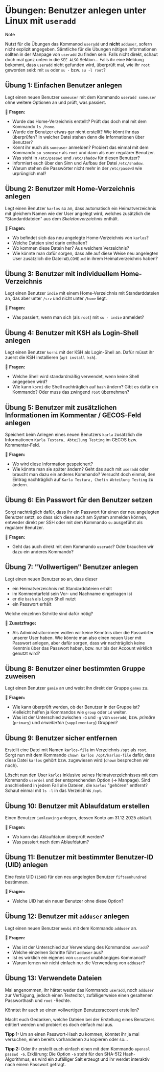 # Übungen: Benutzer anlegen unter Linux mit `useradd`

>[!NOTE]
> Nutzt für die Übungen das Kommanod `useradd` und **nicht** `adduser`, sofern nicht explizit angegeben. Sämtliche für die Übungen nötigen Informationen sollten in der Manpage von `useradd` zu finden sein. Falls nicht direkt, schaut doch mal ganz unten in die `SEE ALSO` Sektion...
> Falls ihr eine Meldung bekommt, dass `useradd` nicht gefunden wird, überprüft mal, wie ihr `root` geworden seid: mit `su` oder `su -` bzw. `su -l root`?


## Übung 1: Einfachen Benutzer anlegen
Legt einen neuen Benutzer `someuser` mit dem Kommando `useradd someuser` ohne weitere Optionen an und prüft, was passiert.

🔹 **Fragen:**
- Wurde das Home-Verzeichnis erstellt? Prüft das doch mal mit dem Kommando `ls /home`.
- Wurde der Benutzer etwas gar nicht erstellt? Wie könnt ihr das überprüfen? In welcher Datei stehen denn die Informationen über Benutzer?
- Könnt ihr euch als `someuser` anmelden? Probiert das einmal mit dem Kommando `su someuser` als `root` und dann als euer regulärer Benutzer.
- Was steht in `/etc/passwd` und `/etc/shadow` für diesen Benutzer?
- Informiert euch über den Sinn und Aufbau der Datei `/etc/shadow`.
- Warum stehen die Passwörter nicht mehr in der `/etc/passwd` wie urprünglich mal?

## Übung 2: Benutzer mit Home-Verzeichnis anlegen
Legt einen Benutzer `karlos` so an, dass automatisch ein Heimatverzeichnis mit gleichem Namen wie der User angelegt wird, welches zusätzlich die "Standarddateien" aus dem *Skeletonverzeichnis* enthält.

🔹 **Fragen:**
- Wo befindet sich das neu angelegte Home-Verzeichnis von `karlos`?
- Welche Dateien sind darin enthalten?
- Wo kommen diese Datein her? Aus welchem Verzeichnis?
- Wie könnte man dafür sorgen, dass alle auf diese Weise neu angelegten User zusätzlich die Datei `WELCOME.md` in ihrem Heimatverzeichnis haben?

## Übung 3: Benutzer mit individuellem Home-Verzeichnis
Legt einen Benutzer `indie` mit einem Home-Verzeichnis mit Standarddateien an, das aber unter `/srv` und nicht unter `/home` liegt.

🔹 **Fragen:**
- Was passiert, wenn man sich (als `root`) mit `su - indie` anmeldet?

## Übung 4: Benutzer mit KSH als Login-Shell anlegen
Legt einen Benutzer `korni` mit der KSH als Login-Shell an. Dafür müsst ihr zuerst die KSH installieren (`apt install ksh`).

🔹 **Fragen:**
- Welche Shell wird standardmäßig verwendet, wenn keine Shell angegeben wird?
- Wie kann `korni` die Shell nachträglich auf `bash` ändern? Gibt es dafür ein Kommando? Oder muss das zwingend `root` übernehmen?

## Übung 5: Benutzer mit zusätzlichen Informationen im  Kommentar / GECOS-Feld anlegen
Speichert beim Anlegen eines neuen Benutzers `karla` zusätzlich die Informationen `Karla Testara, Abteilung Testing` im GECOS bzw. Kommentar-Feld.

🔹 **Fragen:**
- Wo wird diese Information gespeichert?
- Wie könnte man sie später ändern? Geht das auch mit `useradd` oder braucht man dazu ein anderes Kommando? Versucht doch einmal, den Eintrag nachträglich auf `Karla Testara, Chefin Abteilung Testing` zu ändern.

## Übung 6: Ein Passwort für den Benutzer setzen
Sorgt nachträglich dafür, dass ihr ein Passwort für einen der neu angelegten Benutzer setzt, so dass sich diese auch am System anmelden können, entweder direkt per SSH oder mit dem Kommando `su` ausgeführt als regulärer Benutzer.

🔹 **Fragen:**
- Geht das auch direkt mit dem Kommando `useradd`? Oder brauchen wir dazu ein anderes Kommando?

## Übung 7: "Vollwertigen" Benutzer anlegen
Legt einen neuen Benutzer so an, dass dieser 

- ein Heimatverzeichnis mit Standarddateien erhält
- im Kommentarfeld sein Vor- und Nachname eingetragen ist
- er die `bash` als Login Shell nutzt
- ein Passwort erhält

Welche einzelnen Schritte sind dafür nötig?

🔹 **Zusatzfrage:**
* Als Administrator:innen wollen wir keine Kenntnis über die Passwörter unserer User haben. Wie könnte man also einen neuen User mit Passwort anlegen, aber dafür sorgen, dass wir nachträglich keine Kenntnis über das Passwort haben, bzw. nur bis der Account wirklich genutzt wird?

## Übung 8: Benutzer einer bestimmten Gruppe zuweisen
Legt einen Benutzer `gamie` an und weist ihn direkt der Gruppe `games` zu.

🔹 **Fragen:**
- Wie kann überprüft werden, ob der Benutzer in der Gruppe ist? Vielleicht helfen ja Kommandos wie `group` oder `id` weiter.
- Was ist der Unterschied zwischen `-G` und `-g` von `useradd`, bzw. *primäre* (`primary`) und *erweiterten* (`supplementary`) Gruppen?

## Übung 9: Benutzer sicher entfernen
Erstellt eine Datei mit Namen `karlos-file` im Verzeichnis `/opt` als `root`. Sorgt nun mit dem Kommando `chown karlos /opt/karlos-file` dafür, dass diese Datei `karlos` gehört bzw. zugewiesen wird (`chown` besprechen wir noch).


Löscht nun den User `karlos` inklusive seines Heimatverzeichnisses mit dem Kommando `userdel` und der entsprechenden Option (-> Manpage). Sind anschließend in jedem Fall alle Dateien, die `karlos` "gehören" entfernt? Schaut einmal mit `ls -l` in das Verzeichnis `/opt`. 

## Übung 10: Benutzer mit Ablaufdatum erstellen
Einen Benutzer `iamleaving` anlegen, dessen Konto am 31.12.2025 abläuft.

🔹 **Fragen:**
- Wo kann das Ablaufdatum überprüft werden?
- Was passiert nach dem Ablaufdatum?

## Übung 11: Benutzer mit bestimmter Benutzer-ID (UID) anlegen
Eine feste UID (`1500`) für den neu angelegten Benutzer `fifteenhundred` bestimmen.

🔹 **Fragen:**
- Welche UID hat ein neuer Benutzer ohne diese Option?

## Übung 12: Benutzer mit `adduser` anlegen
Legt einen neuen Benutzer `newbi` mit dem Kommando `adduser` an.

🔹 **Fragen:**
- Was ist der Unterschied zur Verwendung des Kommandos `useradd`?
- Welche einzelnen Schritte führt `adduser` aus?
- Ist es wirklich ein eigenes von `useradd` unabhängiges Kommanod?
- Warum lernen wir nicht einfach nur die Verwendung von `adduser`?

## Übung 13: Verwendete Dateien
Mal angenommen, ihr hättet weder das Kommando `useradd`, noch `adduser` zur Verfügung, jedoch einen Texteditor, zufälligerweise einen gesaltenen Passworthash und `root` -Rechte. 

Könntet ihr auch so einen vollwertigen Benutzeraccount erstellen?

Macht euch Gedanken, welche Dateien bei der Erstellung eines Benutzers editiert werden und probiert es doch einfach mal aus.

**Tipp 1:** Um an einen Passwort-Hash zu kommen, könntet ihr ja mal versuchen, einen bereits vorhandenen zu kopieren oder so...

**Tipp 2:** Oder ihr erstellt euch einfach einen mit dem Kommando `openssl passwd -6`. Erklärung: Die Option `-6` steht für den SHA-512 Hash-Algorithmus, es wird ein zufälliger Salt erzeugt und ihr werdet interaktiv nach einem Passwort gefragt.
